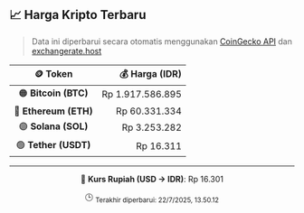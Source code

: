 

<!-- HARGA_KRIPTO -->
## 📈 Harga Kripto Terbaru

> Data ini diperbarui secara otomatis menggunakan [CoinGecko API](https://www.coingecko.com/) dan [exchangerate.host](https://exchangerate.host/)

<div align="center">

| 🪙 Token | 💰 Harga (IDR) |
|:------:|---------------:|
| 🟠 **Bitcoin (BTC)**   | Rp 1.917.586.895 |
| 🔵 **Ethereum (ETH)**  | Rp 60.331.334 |
| 🟣 **Solana (SOL)**    | Rp 3.253.282 |
| 🟢 **Tether (USDT)**   | Rp 16.311 |

---

💱 **Kurs Rupiah (USD → IDR)**: Rp 16.301

🕒 <sub>Terakhir diperbarui: 22/7/2025, 13.50.12</sub>

</div>
<!-- /HARGA_KRIPTO -->